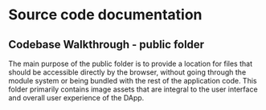 # Source code documentation

## Codebase Walkthrough - **public** folder

The main purpose of the public folder is to provide a location for files that should be accessible directly by the browser, without going through the module system or being bundled with the rest of the application code. This folder primarily contains image assets that are integral to the user interface and overall user experience of the DApp.
